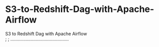# S3-to-Redshift-Dag-with-Apache-Airflow
S3 to Redshift Dag with Apache Airflow
<br/>
;
;
..............................................
